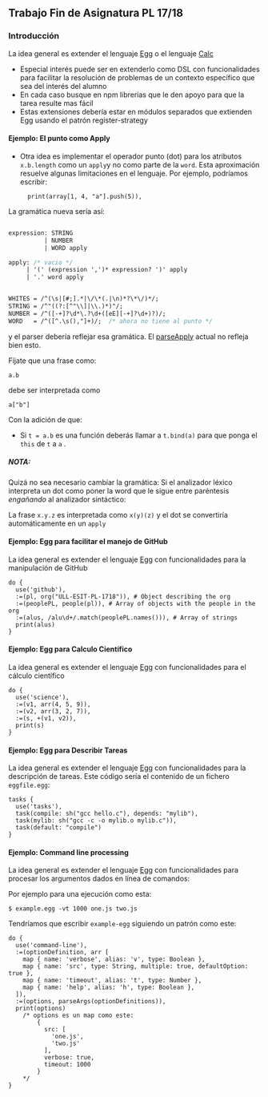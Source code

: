 <!-- toc -->
## Trabajo Fin de Asignatura PL 17/18

### Introducción

La idea general es extender el lenguaje [Egg](https://github.com/ULL-ESIT-PL-1617/egg)
o el lenguaje [Calc](https://crguezl.github.io/ull-esit-1617/_book/practicas/practica-calc-egg.html)

* Especial interés puede ser en extenderlo  como DSL con funcionalidades para 
facilitar la resolución de problemas de un contexto específico que sea del interés del alumno
* En cada caso busque en npm librerías que le den apoyo para que la tarea resulte mas fácil
* Estas extensiones debería estar en módulos separados que extienden Egg usando el patrón register-strategy

#### Ejemplo: El punto como Apply

* Otra idea es implementar el operador punto (dot) para los atributos `x.b.length` como un `apply`y no como parte de la `word`.
  Esta aproximación resuelve algunas limitaciones en el lenguaje. Por ejemplo, podríamos escribir:
  ```
    print(array[1, 4, "a"].push(5)),
  ```

La gramática nueva sería así:


```Yacc

expression: STRING
          | NUMBER
          | WORD apply 

apply: /* vacio */
     | '(' (expression ',')* expression? ')' apply
     | '.' word apply


WHITES = /^(\s|[#;].*|\/\*(.|\n)*?\*\/)*/;
STRING = /^"((?:[^"\\]|\\.)*)"/;
NUMBER = /^([-+]?\d*\.?\d+([eE][-+]?\d+)?)/;
WORD   = /^([^.\s(),"]+)/;  /* ahora no tiene al punto */
```
y el parser debería reflejar esa gramática. El [parseApply](https://github.com/ULL-ESIT-PL-1718/egg-3-alu0100969535/blob/master/lib/parse.js#L139-L177) actual no refleja bien esto.

Fíjate que una frase como:

```
a.b
```

debe ser  interpretada como

```
a["b"]
```

Con la adición de que:
 
* Si `t = a.b` es una función deberás llamar a `t.bind(a)`  para que ponga el `this` de `t` a `a` . 

##### NOTA:

Quizá no sea necesario cambiar la gramática: Si el analizador léxico interpreta un dot como poner la word que le sigue entre paréntesis *engañando* al analizador sintáctico:

La frase `x.y.z` es interpretada como `x(y)(z)` y el dot se convertiría automáticamente en un `apply`

#### Ejemplo: Egg para facilitar el manejo de GitHub

La idea general es extender el lenguaje [Egg](https://github.com/ULL-ESIT-PL-1718/egg) con funcionalidades para la 
manipulación de GitHub

```
do {
  use('github'),
  :=(pl, org("ULL-ESIT-PL-1718")), # Object describing the org
  :=(peoplePL, people(pl)), # Array of objects with the people in the org
  :=(alus, /alu\d+/.match(peoplePL.names())), # Array of strings 
  print(alus)
}
```

#### Ejemplo: Egg para Calculo Científico

La idea general es extender el lenguaje [Egg](https://github.com/ULL-ESIT-PL-1718/egg) con funcionalidades para el cálculo científico

```
do {
  use('science'),
  :=(v1, arr(4, 5, 9)),
  :=(v2, arr(3, 2, 7)), 
  :=(s, +(v1, v2)),
  print(s)
}
```

#### Ejemplo: Egg para Describir Tareas

La idea general es extender el lenguaje [Egg](https://github.com/ULL-ESIT-PL-1718/egg) con funcionalidades para la descripción de tareas. Este código sería el contenido de un fichero `eggfile.egg`:

```
tasks {
  use('tasks'),
  task(compile: sh("gcc hello.c"), depends: "mylib"),
  task(mylib: sh("gcc -c -o mylib.o mylib.c")),
  task(default: "compile")
}
```

#### Ejemplo: Command line processing 

La idea general es extender el lenguaje [Egg](https://github.com/ULL-ESIT-PL-1718/egg) con funcionalidades para procesar los argumentos dados en línea de comandos:

Por ejemplo para una ejecución como esta:
```
$ example.egg -vt 1000 one.js two.js
```

Tendríamos que escribir `example-egg` siguiendo un patrón como este:

```
do {
  use('command-line'),
  :=(optionDefinition, arr [
    map { name: 'verbose', alias: 'v', type: Boolean },
    map { name: 'src', type: String, multiple: true, defaultOption: true },
    map { name: 'timeout', alias: 't', type: Number },
    map { name: 'help', alias: 'h', type: Boolean },
  ]),
  :=(options, parseArgs(optionDefinitions)),
  print(options)
    /* options es un map como este:
        {
          src: [
            'one.js',
            'two.js'
          ],
          verbose: true,
          timeout: 1000
        }
    */
}
```

